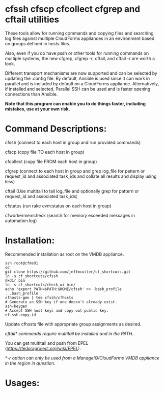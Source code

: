 # cfssh cfscp cfcollect cfgrep and cftail utilities

These tools allow for running commands and copying files and searching log files against multiple CloudForms appliances in an environment based on groups defined in hosts files.

Also, even if you do have pssh or other tools for running commands on multiple systems, the new cfgrep, cfgrep -r, cftail, and cftail -r are worth a look.

Different transport mechanisms are now supported and can be selected by updating the .config file.  By default, Ansible is used since it can work in parallel and is included by default on a CloudForms appliance.  Alternatively, if installed and selected, Parallel SSH can be used and is faster opening connections than Ansible.

**Note that this program can enable you to do things faster, including mistakes, use at your own risk.**

# Command Descriptions:

cfssh (connect to each host in group and run provided commands)

cfscp (copy file TO each host in group)

cfcollect (copy file FROM each host in group)

cfgrep (connect to each host in group and grep log_file for pattern or request_id and associated task_ids and collate all results and display using less)

cftail (Use multitail to tail log_file and optionally grep for pattern or request_id and associated task_ids)

cfstatus (run rake evm:status on each host in group)

cfworkermemcheck (search for memory exceeded messages in automation.log)

# Installation:
Recommended installation as root on the VMDB appliance.
```
ssh root@cfme01
cd
git clone https://github.com/jeffmcutter/cf_shortcuts.git
ln -s cf_shortcuts/cfssh
mkdir bin
ln -s cf_shortcuts/check_ui bin/
echo 'export PATH=$PATH:$HOME/cfssh' >> .bash_profile
. .bash_profile
cfhosts-gen | tee cfssh/cfhosts
# Generate an SSH key if one doesn't already exist.
ssh-keygen
# Accept SSH host keys and copy out public key.
cf-ssh-copy-id
```
Update cfhosts file with appropriate group assignments as desired.

*cftail\* commands require multitail be installed and in the PATH.*

You can get multitail and pssh from EPEL (https://fedoraproject.org/wiki/EPEL).

**-r option can only be used from a ManageIQ/CloudForms VMDB appliance in the region in question.*


# Usages:
